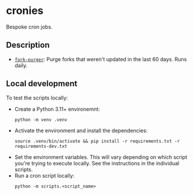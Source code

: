 # cronies

Bespoke cron jobs.

## Description

* [`fork-purger`][1]: Purge forks that weren't updated in the last 60 days. Runs daily.

## Local development

To test the scripts locally:

* Create a Python 3.11+ environemnt:
    ```
    python -m venv .venv
    ```
* Activate the environment and install the dependencies:
    ```
    source .venv/bin/activate && pip install -r requirements.txt -r requirements-dev.txt
    ```
* Set the environment variables. This will vary depending on which script you're trying
to execute locally. See the instructions in the individual scripts.
* Run a cron script locally:
    ```
    python -m scripts.<script_name>
    ```

[1]: ./github/workflows/fork-purger.yml
